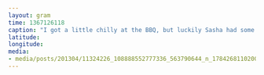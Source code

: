 ```yaml
---
layout: gram
time: 1367126118
caption: "I got a little chilly at the BBQ, but luckily Sasha had some leg warmers for me."
latitude: 
longitude: 
media:
- media/posts/201304/11324226_108888552777336_563790644_n_17842681102000351.jpg
---
```

